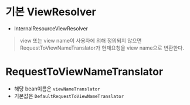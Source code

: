 # 기본 ViewResolver 
* InternalResourceViewResolver

> view 또는 view name이 사용자에 의해 정의되지 않으면  
> RequestToViewNameTranslator가 현재요청을 view name으로 변환한다.  

# RequestToViewNameTranslator
* 해당 bean이름은 `viewNameTranslator`  
* 기본값은 `DefaultRequestToViewNameTranslator`  
